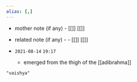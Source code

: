 ```yaml
---
alias: [,]
---
```

- mother note (if any)
		- [[]] [[]]
- related note (if any) -
		- [[]] [[]]


- `2021-08-14`  `19:17`
	- emerged from the thigh of the [[adibrahma]]

```query
"vaishya"
```

